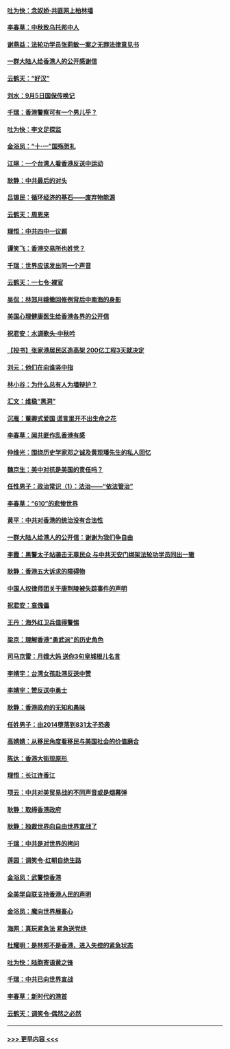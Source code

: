 #### [吐为快：念奴娇‧共匪网上柏林墙](../pages/nsc993/n11519122.md?t=09140533) 
#### [李春草：中秋致乌托邦中人](../pages/nsc993/n11518776.md?t=09140533) 
#### [谢燕益：法轮功学员张莉敏一案之无罪法律意见书](../pages/nsc993/n11517600.md?t=09140533) 
#### [一群大陆人给香港人的公开感谢信](../pages/nsc993/n11514797.md?t=09140533) 
#### [云鹤天：“好汉”](../pages/nsc993/n11513536.md?t=09140533) 
#### [刘水：9月5日国保传唤记](../pages/nsc993/n11513460.md?t=09140533) 
#### [千瑞：香港警察可有一个男儿乎？](../pages/nsc993/n11513109.md?t=09140533) 
#### [吐为快：李文足探监](../pages/nsc993/n11509622.md?t=09140533) 
#### [金浴凤：“十‧一”国殇贺礼](../pages/nsc993/n11509593.md?t=09140533) 
#### [江琳：一个台湾人看香港反送中运动](../pages/nsc993/n11509211.md?t=09140533) 
#### [耿静：中共最后的对头](../pages/nsc993/n11508308.md?t=09140533) 
#### [吕锡民：循环经济的基石——废弃物能源](../pages/nsc993/n11508212.md?t=09140533) 
#### [云鹤天：周恩来](../pages/nsc993/n11508055.md?t=09140533) 
#### [理悟：中共四中一议题](../pages/nsc993/n11507782.md?t=09140533) 
#### [谭笑飞：香港交易所也姓党？](../pages/nsc993/n11507753.md?t=09140533) 
#### [千瑞：世界应该发出同一个声音](../pages/nsc993/n11507290.md?t=09140533) 
#### [云鹤天：一七令‧裸官](../pages/nsc993/n11507177.md?t=09140533) 
#### [吴侃：林郑月娥撤回修例背后中南海的身影](../pages/nsc993/n11506876.md?t=09140533) 
#### [美国心理健康医生给香港各界的公开信](../pages/nsc993/n11506809.md?t=09140533) 
#### [祝君安：水调歌头‧中秋吟](../pages/nsc993/n11506758.md?t=09140533) 
#### [【投书】张家港居民区造高架 200亿工程3天就决定](../pages/nsc993/n11506682.md?t=09140533) 
#### [刘元：他们在向谁竖中指](../pages/nsc993/n11505384.md?t=09140533) 
#### [林小谷：为什么总有人为墙辩护？](../pages/nsc993/n11505226.md?t=09140533) 
#### [汇文：维稳“黑洞”](../pages/nsc993/n11504347.md?t=09140533) 
#### [沉雁：董卿式爱国 谎言里开不出生命之花](../pages/nsc993/n11503215.md?t=09140533) 
#### [李春草：闻共匪作乱香港有感](../pages/nsc993/n11503072.md?t=09140533) 
#### [仲维光：围绕历史学家邓之诚及黄现璠先生的私人回忆](../pages/nsc993/n11501330.md?t=09140533) 
#### [魏京生：美中对抗是美国的责任吗？](../pages/nsc993/n11500723.md?t=09140533) 
#### [任性男子：政治常识（1）：法治——“依法管治”](../pages/nsc993/n11500791.md?t=09140533) 
#### [李春草：“610”的悲惨世界](../pages/nsc993/n11501141.md?t=09140533) 
#### [黄平：中共对香港的统治没有合法性](../pages/nsc993/n11499473.md?t=09140533) 
#### [一群大陆人给港人的公开信：谢谢为我们争自由](../pages/nsc993/n11500402.md?t=09140533) 
#### [李霞：黑警太子站袭击无辜民众 与中共天安门绑架法轮功学员同出一辙](../pages/nsc993/n11499805.md?t=09140533) 
#### [耿静：香港五大诉求的障碍物](../pages/nsc993/n11497578.md?t=09140533) 
#### [中国人权律师团关于唐荆陵被失踪事件的声明](../pages/nsc993/n11500014.md?t=09140533) 
#### [祝君安：哀傀儡](../pages/nsc993/n11499776.md?t=09140533) 
#### [王丹：海外红卫兵值得警惕](../pages/nsc993/n11498138.md?t=09140533) 
#### [梁京：理解香港“勇武派”的历史角色](../pages/nsc993/n11498006.md?t=09140533) 
#### [司马京雷：月娥大妈  送你3句皇城根儿名言](../pages/nsc993/n11497885.md?t=09140533) 
#### [李靖宇：台湾女孩赴港反送中赞](../pages/nsc993/n11497721.md?t=09140533) 
#### [李靖宇：赞反送中勇士](../pages/nsc993/n11497452.md?t=09140533) 
#### [耿静：香港政府的无知和愚昧](../pages/nsc993/n11494238.md?t=09140533) 
#### [任姓男子：由2014堕落到831太子恐袭](../pages/nsc993/n11496683.md?t=09140533) 
#### [高婧婧：从移民角度看移民与美国社会的价值磨合](../pages/nsc993/n11495757.md?t=09140533) 
#### [陈达：香港大街现原形 ](../pages/nsc993/n11495441.md?t=09140533) 
#### [理悟：长江连香江](../pages/nsc993/n11495377.md?t=09140533) 
#### [项云：中共对美贸易战的不同声音或是烟幕弹](../pages/nsc993/n11494929.md?t=09140533) 
#### [耿静：取缔香港政府](../pages/nsc993/n11494218.md?t=09140533) 
#### [耿静：独裁世界向自由世界宣战了](../pages/nsc993/n11494190.md?t=09140533) 
#### [千瑞：中共是对世界的拷问](../pages/nsc993/n11493021.md?t=09140533) 
#### [莲园：调笑令‧红朝自绝生路](../pages/nsc993/n11493011.md?t=09140533) 
#### [金浴凤：武警惊香港](../pages/nsc993/n11492994.md?t=09140533) 
#### [全美学自联支持香港人民的声明](../pages/nsc993/n11492630.md?t=09140533) 
#### [金浴凤：魔向世界展畜心](../pages/nsc993/n11492599.md?t=09140533) 
#### [海网：真玩紧急法 紧急送党终 ](../pages/nsc993/n11492535.md?t=09140533) 
#### [杜耀明：是林郑不是香港，进入失控的紧急状态](../pages/nsc993/n11491420.md?t=09140533) 
#### [吐为快：陆胞寄语黄之锋](../pages/nsc993/n11491117.md?t=09140533) 
#### [千瑞：中共已向世界宣战](../pages/nsc993/n11490123.md?t=09140533) 
#### [李春草：新时代的港首](../pages/nsc993/n11489864.md?t=09140533) 
#### [云鹤天：调笑令·偶然之必然](../pages/nsc993/n11489701.md?t=09140533) 

----
#### [ >>> 更早内容 <<< ](../indexes/nsc993-earlier.md)
